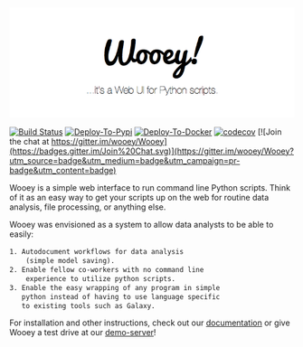 ![Wooey!](wooey-banner.png)

[![Build Status](https://github.com/wooey/wooey/workflows/Build-and-Test/badge.svg)](https://github.com/wooey/wooey/actions?query=workflow%3ABuild-and-Test)
[![Deploy-To-Pypi](https://github.com/wooey/Wooey/workflows/Deploy-To-Pypi/badge.svg)](https://github.com/wooey/wooey/actions?query=workflow%3ADeploy-To-Pypi)
[![Deploy-To-Docker](https://github.com/wooey/Wooey/workflows/Deploy-To-Docker/badge.svg)](https://github.com/wooey/wooey/actions?query=workflow%3ADeploy-To-Docker)
[![codecov](https://codecov.io/gh/wooey/Wooey/branch/master/graph/badge.svg)](https://codecov.io/gh/wooey/Wooey)
[![Join the chat at https://gitter.im/wooey/Wooey](https://badges.gitter.im/Join%20Chat.svg)](https://gitter.im/wooey/Wooey?utm_source=badge&utm_medium=badge&utm_campaign=pr-badge&utm_content=badge)

Wooey is a simple web interface to run command line Python scripts. Think of it as an easy way to get your scripts up on the web for routine data analysis, file processing, or anything else.

Wooey was envisioned as a system to allow data analysts to be able to easily:

    1. Autodocument workflows for data analysis
        (simple model saving).
    2. Enable fellow co-workers with no command line
        experience to utilize python scripts.
    3. Enable the easy wrapping of any program in simple
       python instead of having to use language specific
       to existing tools such as Galaxy.

For installation and other instructions, check out our [documentation](http://wooey.readthedocs.org) or give Wooey a test drive at our [demo-server](https://wooey.fly.dev)!
